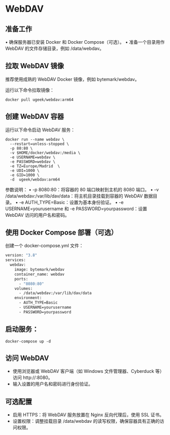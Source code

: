# WebDAV

## 准备工作

• 确保服务器已安装 Docker 和 Docker Compose（可选）。
• 准备一个目录用作 WebDAV 的文件存储目录，例如 /data/webdav。

## 拉取 WebDAV 镜像

推荐使用成熟的 WebDAV Docker 镜像，例如 bytemark/webdav。

运行以下命令拉取镜像：

```shell
docker pull ugeek/webdav:arm64
```

## 创建 WebDAV 容器

运行以下命令启动 WebDAV 服务：

```shell
docker run --name webdav \
  --restart=unless-stopped \
  -p 80:80 \
  -v $HOME/docker/webdav:/media \
  -e USERNAME=webdav \
  -e PASSWORD=webdav \
  -e TZ=Europe/Madrid  \
  -e UDI=1000 \
  -e GID=1000 \
  -d  ugeek/webdav:arm64
```

参数说明：
• -p 8080:80：将容器的 80 端口映射到主机的 8080 端口。
• -v /data/webdav:/var/lib/dav/data：将主机目录挂载到容器的 WebDAV 数据目录。
• -e AUTH_TYPE=Basic：设置为基本身份验证。
• -e USERNAME=yourusername 和 -e PASSWORD=yourpassword：设置 WebDAV 访问的用户名和密码。

## 使用 Docker Compose 部署（可选）

创建一个 docker-compose.yml 文件：

```dockerfile
version: "3.8"
services:
  webdav:
    image: bytemark/webdav
    container_name: webdav
    ports:
      - "8080:80"
    volumes:
      - /data/webdav:/var/lib/dav/data
    environment:
      - AUTH_TYPE=Basic
      - USERNAME=yourusername
      - PASSWORD=yourpassword
```

## 启动服务：

```shell
docker-compose up -d
```

## 访问 WebDAV

- 使用浏览器或 WebDAV 客户端（如 Windows 文件管理器、Cyberduck 等）访问 http://<your-server-ip>:8080。
- 输入设置的用户名和密码进行身份验证。

## 可选配置

- 启用 HTTPS：将 WebDAV 服务放置在 Nginx 反向代理后，使用 SSL 证书。
- 设置权限：调整挂载目录 /data/webdav 的读写权限，确保容器具有正确的访问权限。
